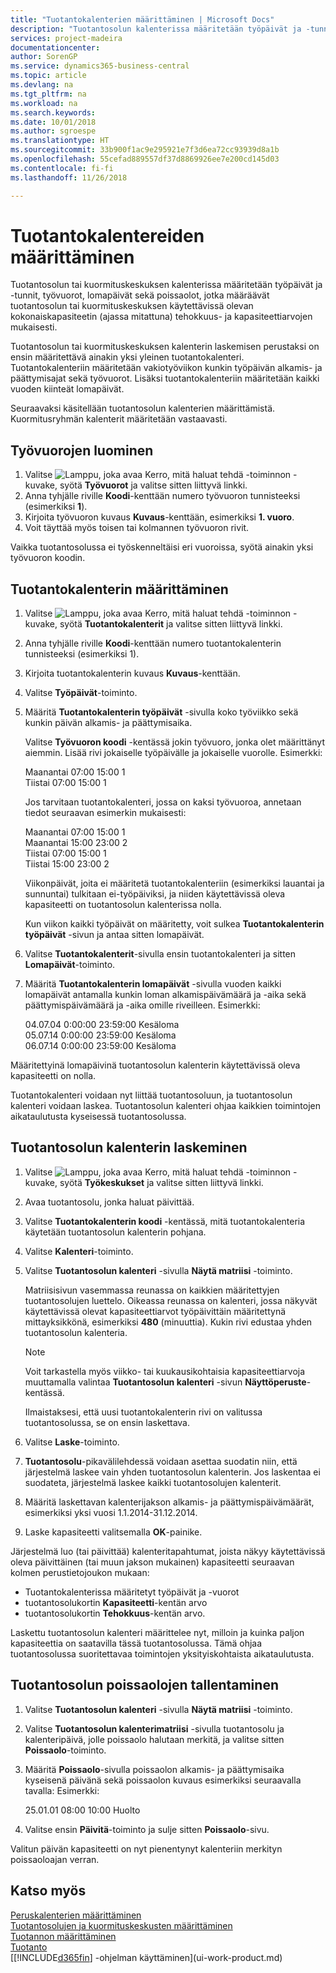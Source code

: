 ```yaml
---
title: "Tuotantokalenterien määrittäminen | Microsoft Docs"
description: "Tuotantosolun kalenterissa määritetään työpäivät ja -tunnit, työvuorot, lomapäivät sekä poissaolot, jotka määräävät tuotantosolun käytettävissä olevan kokonaiskapasiteetin (ajassa mitattuna) solun tehokkuus- ja kapasiteettiarvojen mukaisesti. Tuotantosolun kalenterin luominen ja käyttöönotto edellyttävät useita valmistelutoimenpiteitä:"
services: project-madeira
documentationcenter: 
author: SorenGP
ms.service: dynamics365-business-central
ms.topic: article
ms.devlang: na
ms.tgt_pltfrm: na
ms.workload: na
ms.search.keywords: 
ms.date: 10/01/2018
ms.author: sgroespe
ms.translationtype: HT
ms.sourcegitcommit: 33b900f1ac9e295921e7f3d6ea72cc93939d8a1b
ms.openlocfilehash: 55cefad889557df37d8869926ee7e200cd145d03
ms.contentlocale: fi-fi
ms.lasthandoff: 11/26/2018

---
```

# <a name="set-up-shop-calendars"></a>Tuotantokalentereiden määrittäminen
Tuotantosolun tai kuormituskeskuksen kalenterissa määritetään työpäivät ja -tunnit, työvuorot, lomapäivät sekä poissaolot, jotka määräävät tuotantosolun tai kuormituskeskuksen käytettävissä olevan kokonaiskapasiteetin (ajassa mitattuna) tehokkuus- ja kapasiteettiarvojen mukaisesti.

Tuotantosolun tai kuormituskeskuksen kalenterin laskemisen perustaksi on ensin määritettävä ainakin yksi yleinen tuotantokalenteri. Tuotantokalenteriin määritetään vakiotyöviikon kunkin työpäivän alkamis- ja päättymisajat sekä työvuorot. Lisäksi tuotantokalenteriin määritetään kaikki vuoden kiinteät lomapäivät.  

Seuraavaksi käsitellään tuotantosolun kalenterien määrittämistä. Kuormitusryhmän kalenterit määritetään vastaavasti.  

## <a name="to-create-work-shifts"></a>Työvuorojen luominen  
1.  Valitse ![Lamppu, joka avaa Kerro, mitä haluat tehdä -toiminnon](media/ui-search/search_small.png "Kerro, mitä haluat tehdä") -kuvake, syötä **Työvuorot** ja valitse sitten liittyvä linkki.  
2.  Anna tyhjälle riville **Koodi**-kenttään numero työvuoron tunnisteeksi (esimerkiksi **1**).  
3.  Kirjoita työvuoron kuvaus **Kuvaus**-kenttään, esimerkiksi **1. vuoro**.  
4.  Voit täyttää myös toisen tai kolmannen työvuoron rivit.  

Vaikka tuotantosolussa ei työskenneltäisi eri vuoroissa, syötä ainakin yksi työvuoron koodin.  

## <a name="to-set-up-a-shop-calendar"></a>Tuotantokalenterin määrittäminen  
1.  Valitse ![Lamppu, joka avaa Kerro, mitä haluat tehdä -toiminnon](media/ui-search/search_small.png "Kerro, mitä haluat tehdä") -kuvake, syötä **Tuotantokalenterit** ja valitse sitten liittyvä linkki.  
2.  Anna tyhjälle riville **Koodi**-kenttään numero tuotantokalenterin tunnisteeksi (esimerkiksi 1).  
3.  Kirjoita tuotantokalenterin kuvaus **Kuvaus**-kenttään.  
4.  Valitse **Työpäivät**-toiminto.
5.  Määritä **Tuotantokalenterin työpäivät** -sivulla koko työviikko sekä kunkin päivän alkamis- ja päättymisaika.  

    Valitse **Työvuoron koodi** -kentässä jokin työvuoro, jonka olet määrittänyt aiemmin. Lisää rivi jokaiselle työpäivälle ja jokaiselle vuorolle. Esimerkki:  

    Maanantai 07:00 15:00 1   
    Tiistai 07:00 15:00 1  

    Jos tarvitaan tuotantokalenteri, jossa on kaksi työvuoroa, annetaan tiedot seuraavan esimerkin mukaisesti:  

    Maanantai 07:00 15:00 1   
    Maanantai 15:00 23:00 2  
    Tiistai 07:00 15:00 1  
    Tiistai 15:00 23:00 2  

    Viikonpäivät, joita ei määritetä tuotantokalenteriin (esimerkiksi lauantai ja sunnuntai) tulkitaan ei-työpäiviksi, ja niiden käytettävissä oleva kapasiteetti on tuotantosolun kalenterissa nolla.  

    Kun viikon kaikki työpäivät on määritetty, voit sulkea **Tuotantokalenterin työpäivät** -sivun ja antaa sitten lomapäivät.  

6.  Valitse **Tuotantokalenterit**-sivulla ensin tuotantokalenteri ja sitten **Lomapäivät**-toiminto.
7. Määritä **Tuotantokalenterin lomapäivät** -sivulla vuoden kaikki lomapäivät antamalla kunkin loman alkamispäivämäärä ja -aika sekä päättymispäivämäärä ja -aika omille riveilleen. Esimerkki:  

    04.07.04 0:00:00 23:59:00 Kesäloma  
    05.07.14 0:00:00 23:59:00 Kesäloma  
    06.07.14 0:00:00 23:59:00 Kesäloma  

Määritettyinä lomapäivinä tuotantosolun kalenterin käytettävissä oleva kapasiteetti on nolla.  

Tuotantokalenteri voidaan nyt liittää tuotantosoluun, ja tuotantosolun kalenteri voidaan laskea. Tuotantosolun kalenteri ohjaa kaikkien toimintojen aikataulutusta kyseisessä tuotantosolussa.  

## <a name="to-calculate-a-work-center-calendar"></a>Tuotantosolun kalenterin laskeminen  

1.  Valitse ![Lamppu, joka avaa Kerro, mitä haluat tehdä -toiminnon](media/ui-search/search_small.png "Kerro, mitä haluat tehdä") -kuvake, syötä **Työkeskukset** ja valitse sitten liittyvä linkki.
2. Avaa tuotantosolu, jonka haluat päivittää.  
3. Valitse **Tuotantokalenterin koodi** -kentässä, mitä tuotantokalenteria käytetään tuotantosolun kalenterin pohjana.  
4. Valitse **Kalenteri**-toiminto.  
5. Valitse **Tuotantosolun kalenteri** -sivulla **Näytä matriisi** -toiminto.  

    Matriisisivun vasemmassa reunassa on kaikkien määritettyjen tuotantosolujen luettelo. Oikeassa reunassa on kalenteri, jossa näkyvät käytettävissä olevat kapasiteettiarvot työpäivittäin määritettynä mittayksikkönä, esimerkiksi **480** (minuuttia). Kukin rivi edustaa yhden tuotantosolun kalenteria.  

    > [!NOTE]  
    >  Voit tarkastella myös viikko- tai kuukausikohtaisia kapasiteettiarvoja muuttamalla valintaa **Tuotantosolun kalenteri** -sivun **Näyttöperuste**-kentässä.  

    Ilmaistaksesi, että uusi tuotantokalenterin rivi on valitussa tuotantosolussa, se on ensin laskettava.  

6.  Valitse **Laske**-toiminto.  
7.  **Tuotantosolu**-pikavälilehdessä voidaan asettaa suodatin niin, että järjestelmä laskee vain yhden tuotantosolun kalenterin. Jos laskentaa ei suodateta, järjestelmä laskee kaikki tuotantosolujen kalenterit.  
8.  Määritä laskettavan kalenterijakson alkamis- ja päättymispäivämäärät, esimerkiksi yksi vuosi 1.1.2014-31.12.2014.
9. Laske kapasiteetti valitsemalla **OK**-painike.  

Järjestelmä luo (tai päivittää) kalenteritapahtumat, joista näkyy käytettävissä oleva päivittäinen (tai muun jakson mukainen) kapasiteetti seuraavan kolmen perustietojoukon mukaan:  

- Tuotantokalenterissa määritetyt työpäivät ja -vuorot  
- tuotantosolukortin **Kapasiteetti**-kentän arvo  
- tuotantosolukortin **Tehokkuus**-kentän arvo.  

Laskettu tuotantosolun kalenteri määrittelee nyt, milloin ja kuinka paljon kapasiteettia on saatavilla tässä tuotantosolussa. Tämä ohjaa tuotantosolussa suoritettavaa toimintojen yksityiskohtaista aikataulutusta.  

## <a name="to-record-work-center-absence"></a>Tuotantosolun poissaolojen tallentaminen  
1.  Valitse **Tuotantosolun kalenteri** -sivulla **Näytä matriisi** -toiminto.
2. Valitse **Tuotantosolun kalenterimatriisi** -sivulla tuotantosolu ja kalenteripäivä, jolle poissaolo halutaan merkitä, ja valitse sitten **Poissaolo**-toiminto.  
3.  Määritä **Poissaolo**-sivulla poissaolon alkamis- ja päättymisaika kyseisenä päivänä sekä poissaolon kuvaus esimerkiksi seuraavalla tavalla: Esimerkki:  

    25.01.01 08:00 10:00 Huolto  

4.  Valitse ensin **Päivitä**-toiminto ja sulje sitten **Poissaolo**-sivu.  

Valitun päivän kapasiteetti on nyt pienentynyt kalenteriin merkityn poissaoloajan verran.  

## <a name="see-also"></a>Katso myös  
[Peruskalenterien määrittäminen](across-how-to-assign-base-calendars.md)  
[Tuotantosolujen ja kuormituskeskusten määrittäminen](production-how-to-set-up-work-and-machine-centers.md)  
[Tuotannon määrittäminen](production-configure-production-processes.md)  
[Tuotanto](production-manage-manufacturing.md)  
[[!INCLUDE[d365fin](includes/d365fin_md.md)] -ohjelman käyttäminen](ui-work-product.md)  

